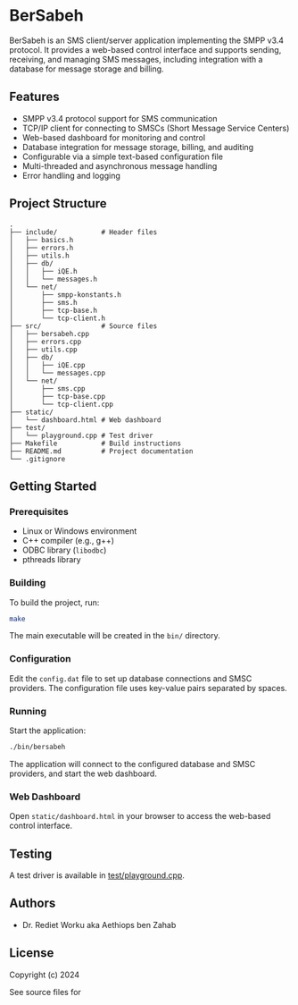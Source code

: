 # BerSabeh

BerSabeh is an SMS client/server application implementing the SMPP v3.4 protocol. It provides a web-based control interface and supports sending, receiving, and managing SMS messages, including integration with a database for message storage and billing.

## Features

- SMPP v3.4 protocol support for SMS communication
- TCP/IP client for connecting to SMSCs (Short Message Service Centers)
- Web-based dashboard for monitoring and control
- Database integration for message storage, billing, and auditing
- Configurable via a simple text-based configuration file
- Multi-threaded and asynchronous message handling
- Error handling and logging

## Project Structure

```
.
├── include/           # Header files
│   ├── basics.h
│   ├── errors.h
│   ├── utils.h
│   ├── db/
│   │   ├── iQE.h
│   │   └── messages.h
│   └── net/
│       ├── smpp-konstants.h
│       ├── sms.h
│       ├── tcp-base.h
│       └── tcp-client.h
├── src/               # Source files
│   ├── bersabeh.cpp
│   ├── errors.cpp
│   ├── utils.cpp
│   ├── db/
│   │   ├── iQE.cpp
│   │   └── messages.cpp
│   └── net/
│       ├── sms.cpp
│       ├── tcp-base.cpp
│       └── tcp-client.cpp
├── static/
│   └── dashboard.html # Web dashboard
├── test/
│   └── playground.cpp # Test driver
├── Makefile           # Build instructions
├── README.md          # Project documentation
└── .gitignore
```

## Getting Started

### Prerequisites

- Linux or Windows environment
- C++ compiler (e.g., g++)
- ODBC library (`libodbc`)
- pthreads library

### Building

To build the project, run:

```sh
make
```

The main executable will be created in the `bin/` directory.

### Configuration

Edit the `config.dat` file to set up database connections and SMSC providers. The configuration file uses key-value pairs separated by spaces.

### Running

Start the application:

```sh
./bin/bersabeh
```

The application will connect to the configured database and SMSC providers, and start the web dashboard.

### Web Dashboard

Open `static/dashboard.html` in your browser to access the web-based control interface.

## Testing

A test driver is available in [test/playground.cpp](test/playground.cpp).

## Authors

- Dr. Rediet Worku aka Aethiops ben Zahab

## License

Copyright (c) 2024

See source files for